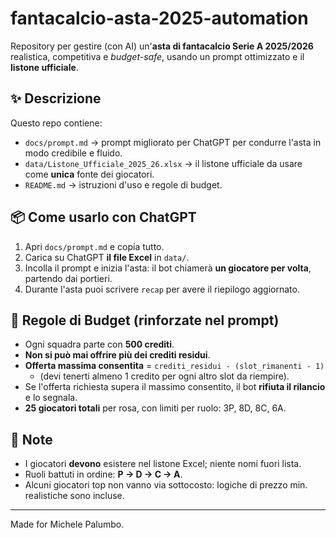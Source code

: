 # fantacalcio-asta-2025-automation

Repository per gestire (con AI) un'**asta di fantacalcio Serie A 2025/2026** realistica, competitiva e *budget-safe*, usando un prompt ottimizzato e il **listone ufficiale**.

## ✨ Descrizione
Questo repo contiene:
- `docs/prompt.md` → prompt migliorato per ChatGPT per condurre l'asta in modo credibile e fluido.
- `data/Listone_Ufficiale_2025_26.xlsx` → il listone ufficiale da usare come **unica** fonte dei giocatori.
- `README.md` → istruzioni d'uso e regole di budget.

## 📦 Come usarlo con ChatGPT
1. Apri `docs/prompt.md` e copia tutto.
2. Carica su ChatGPT **il file Excel** in `data/`.
3. Incolla il prompt e inizia l'asta: il bot chiamerà **un giocatore per volta**, partendo dai portieri.
4. Durante l'asta puoi scrivere `recap` per avere il riepilogo aggiornato.

## 💸 Regole di Budget (rinforzate nel prompt)
- Ogni squadra parte con **500 crediti**.
- **Non si può mai offrire più dei crediti residui**.
- **Offerta massima consentita** = `crediti_residui - (slot_rimanenti - 1)`
  - (devi tenerti almeno 1 credito per ogni altro slot da riempire).
- Se l'offerta richiesta supera il massimo consentito, il bot **rifiuta il rilancio** e lo segnala.
- **25 giocatori totali** per rosa, con limiti per ruolo: 3P, 8D, 8C, 6A.

## 📑 Note
- I giocatori **devono** esistere nel listone Excel; niente nomi fuori lista.
- Ruoli battuti in ordine: **P → D → C → A**.
- Alcuni giocatori top non vanno via sottocosto: logiche di prezzo min. realistiche sono incluse.

---

Made for Michele Palumbo.
